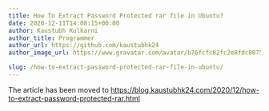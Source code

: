```yaml
---
title: How To Extract Password Protected rar file in Ubuntu?
date: 2020-12-11T14:08:15+00:00
author: Kaustubh Kulkarni
author_title: Programmer
author_url: https://github.com/kaustubhk24
author_image_url: https://www.gravatar.com/avatar/b76fcfc82fc2e8fdc8075636f1735f61?s=200

slug: /how-to-extract-password-protected-rar-file-in-ubuntu/
---
```

The article has been moved to https://blog.kaustubhk24.com/2020/12/how-to-extract-password-protected-rar.html